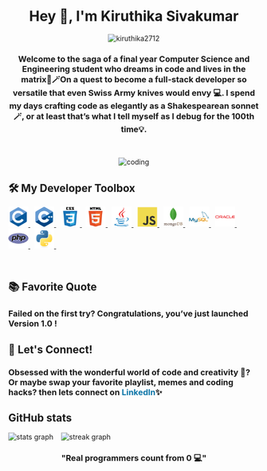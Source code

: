<h1 align="center">Hey 👋, I'm Kiruthika Sivakumar</h1>
<p align="center">
  <img src="https://komarev.com/ghpvc/?username=kiruthika2712&label=Profile%20views&color=0e75b6&style=flat" alt="kiruthika2712" />
</p>

<h3 align="center">Welcome to the saga of a final year Computer Science and Engineering student who dreams in code and lives in the matrix🔮🪄On a quest to become a full-stack developer so versatile that even Swiss Army knives would envy 💻. I spend my days crafting code as elegantly as a Shakespearean sonnet🪄, or at least that’s what I tell myself as I debug for the 100th time💡.</h3>

<br>
<p align="center">
  <img alt="coding" width="320" src="https://user-images.githubusercontent.com/59734313/157189039-c09b3e38-9f42-42c0-ab54-14f1574190a7.gif">
</p>

<h2 align="left">🛠️ My Developer Toolbox</h2>
<p align="left">
    <a href="https://www.cprogramming.com/" target="_blank" rel="noreferrer">
      <img src="https://raw.githubusercontent.com/devicons/devicon/master/icons/c/c-original.svg" alt="c" width="40" height="40"/>
    </a>&nbsp;
    <a href="https://www.w3schools.com/cpp/" target="_blank" rel="noreferrer">
      <img src="https://raw.githubusercontent.com/devicons/devicon/master/icons/cplusplus/cplusplus-original.svg" alt="cplusplus" width="40" height="40"/>
    </a>&nbsp;
    <a href="https://www.w3schools.com/css/" target="_blank" rel="noreferrer">
      <img src="https://raw.githubusercontent.com/devicons/devicon/master/icons/css3/css3-original-wordmark.svg" alt="css3" width="40" height="40"/>
    </a>&nbsp;
    <a href="https://www.w3.org/html/" target="_blank" rel="noreferrer">
      <img src="https://raw.githubusercontent.com/devicons/devicon/master/icons/html5/html5-original-wordmark.svg" alt="html5" width="40" height="40"/>
    </a>&nbsp; 
    <a href="https://www.java.com" target="_blank" rel="noreferrer">
      <img src="https://raw.githubusercontent.com/devicons/devicon/master/icons/java/java-original.svg" alt="java" width="40" height="40"/>
    </a>&nbsp;
    <a href="https://developer.mozilla.org/en-US/docs/Web/JavaScript" target="_blank" rel="noreferrer">
      <img src="https://raw.githubusercontent.com/devicons/devicon/master/icons/javascript/javascript-original.svg" alt="javascript" width="40" height="40"/>
    </a>&nbsp;
    <a href="https://www.mongodb.com/" target="_blank" rel="noreferrer">
      <img src="https://raw.githubusercontent.com/devicons/devicon/master/icons/mongodb/mongodb-original-wordmark.svg" alt="mongodb" width="40" height="40"/>
    </a>&nbsp;
    <a href="https://www.mysql.com/" target="_blank" rel="noreferrer">
      <img src="https://raw.githubusercontent.com/devicons/devicon/master/icons/mysql/mysql-original-wordmark.svg" alt="mysql" width="40" height="40"/>
    </a>&nbsp; 
    <a href="https://www.oracle.com/" target="_blank" rel="noreferrer">
      <img src="https://raw.githubusercontent.com/devicons/devicon/master/icons/oracle/oracle-original.svg" alt="oracle" width="40" height="40"/>
    </a>&nbsp; 
    <a href="https://www.php.net" target="_blank" rel="noreferrer">
      <img src="https://raw.githubusercontent.com/devicons/devicon/master/icons/php/php-original.svg" alt="php" width="40" height="40"/>
    </a>&nbsp;
    <a href="https://www.python.org" target="_blank" rel="noreferrer">
      <img src="https://raw.githubusercontent.com/devicons/devicon/master/icons/python/python-original.svg" alt="python" width="40" height="40"/>
    </a>&nbsp;
</p>

<br>

<h2 align="left">📚 Favorite Quote</h2>
    <h3>Failed on the first try? Congratulations, you’ve just launched Version 1.0 ! </h3>

<h2 align="left">🚀 Let's Connect!</h2>
<h3 align="left">
    Obsessed with the wonderful world of code and creativity 💬? Or maybe swap your favorite playlist, memes and coding hacks? then lets connect on <a href="https://linkedin.com/in/kiruthika-sivakumar-197a2b252" target="_blank" style="color: #0e76a8; text-decoration: none; font-weight: bold;">LinkedIn</a>✨
</h3>


<h2>GitHub stats</h2>
<div align="left">
  <img src="https://github-readme-stats.vercel.app/api?username=Kiruthika2712&hide_title=false&hide_rank=false&show_icons=true&include_all_commits=true&count_private=true&disable_animations=false&theme=dracula&locale=en&hide_border=false" height="150" alt="stats graph"  /> &nbsp;&nbsp;
  <img src="https://streak-stats.demolab.com?user=Kiruthika2712&locale=en&mode=daily&theme=dracula&hide_border=false&border_radius=5" height="150" alt="streak graph"  />
</div>
<h3 align="center">"Real programmers count from 0 💻"</h3>
